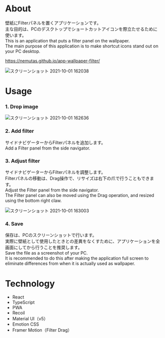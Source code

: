 # About
壁紙にFilterパネルを置くアプリケーションです。<br>
主な目的は、PCのデスクトップでショートカットアイコンを際立たせるために使います。<br>
This is an application that puts a filter panel on the wallpaper.<br>
The main purpose of this application is to make shortcut icons stand out on your PC desktop.

https://nemutas.github.io/app-wallpaper-filter/

![スクリーンショット 2021-10-01 162038](https://user-images.githubusercontent.com/46724121/135581410-349ab70d-4703-405f-82d9-e2ed51ad4999.png)

# Usage

### 1. Drop image
![スクリーンショット 2021-10-01 162636](https://user-images.githubusercontent.com/46724121/135581876-f16874bf-25b5-47fb-a14a-ba8b8e369ea2.png)

### 2. Add filter
サイドナビゲーターからFilterパネルを追加します。<br>
Add a Filter panel from the side navigator.

### 3. Adjust filter
サイドナビゲーターからFilterパネルを調整します。<br>
Filterパネルの移動は、Drag操作で、リサイズは右下の爪で行うこともできます。<br>
Adjust the Filter panel from the side navigator.<br>
The Filter panel can also be moved using the Drag operation, and resized using the bottom right claw.

![スクリーンショット 2021-10-01 163003](https://user-images.githubusercontent.com/46724121/135582799-8d1e01be-f2fd-4355-bfb5-86e76bcb0b8e.png)

### 4. Save
保存は、PCのスクリーンショットで行います。<br>
実際に壁紙として使用したときとの差異をなくすために、アプリケーションを全画面にしてから行うことを推奨します。<br>
Save the file as a screenshot of your PC.<br>
It is recommended to do this after making the application full screen to eliminate differences from when it is actually used as wallpaper.

# Technology
* React
* TypeScript
* PWA
* Recoil
* Material UI（v5）
* Emotion CSS
* Framer Motion（Filter Drag）
